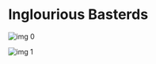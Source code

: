 # Inglourious Basterds

![img 0](https://i.imgur.com/qas72PA.jpg)

![img 1](https://i.imgur.com/mQnzw3F.png)

